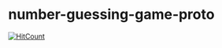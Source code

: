 # number-guessing-game-proto
[![HitCount](http://hits.dwyl.com/BurhanH/number-guessing-game-proto.svg)](http://hits.dwyl.com/BurhanH/number-guessing-game-proto)
